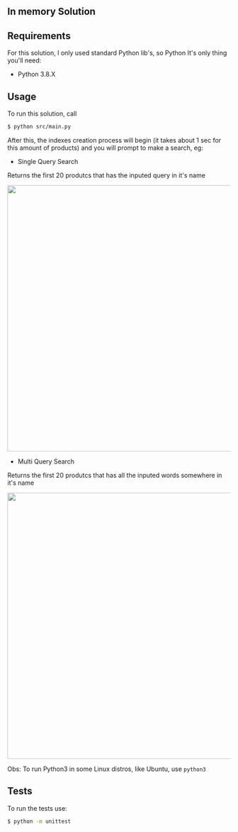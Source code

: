 ## In memory Solution


## Requirements

For this solution, I only used standard Python lib's, so Python It's only thing you'll need:

- Python 3.8.X

## Usage

To run this solution, call

```bash
$ python src/main.py
```
After this, the indexes creation process will begin (it takes about 1 sec for this amount of products) and you will prompt to make a search, eg:
 

- Single Query Search

Returns the first 20 produtcs that has the inputed query in it's name

<img src="https://i.imgur.com/BbRF0rD.png" width="600">

- Multi Query Search

Returns the first 20 produtcs that has all the inputed words somewhere in it's name

<img src="https://i.imgur.com/On94Dv3.png" width="600">


Obs: To run Python3 in some Linux distros, like Ubuntu, use `python3`

## Tests 

To run the tests use:

```bash
$ python -m unittest  
```